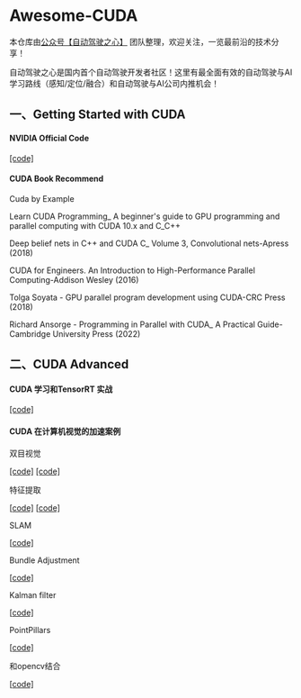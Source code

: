 # Awesome-CUDA

本仓库由[公众号【自动驾驶之心】](https://mp.weixin.qq.com/s?__biz=Mzg2NzUxNTU1OA==&mid=2247542481&idx=1&sn=c6d8609491a128233c3c3b91d68d22a6&chksm=ceb80b18f9cf820e789efd75947633aec9d2f1e8b58c29e5051c05a64b21ae63c244d54886a1&token=11182364&lang=zh_CN#rd) 团队整理，欢迎关注，一览最前沿的技术分享！

自动驾驶之心是国内首个自动驾驶开发者社区！这里有最全面有效的自动驾驶与AI学习路线（感知/定位/融合）和自动驾驶与AI公司内推机会！



## 一、Getting Started with CUDA

#### NVIDIA Official Code

[[code]](https://github.com/NVIDIA/cuda-samples)

####  CUDA Book Recommend

Cuda by Example

Learn CUDA Programming_ A beginner's guide to GPU programming and parallel computing with CUDA 10.x and C_C++

Deep belief nets in C++ and CUDA C_ Volume 3, Convolutional nets-Apress (2018)

CUDA for Engineers. An Introduction to High-Performance Parallel Computing-Addison Wesley (2016)

Tolga Soyata - GPU parallel program development using CUDA-CRC Press (2018)

Richard Ansorge - Programming in Parallel with CUDA_ A Practical Guide-Cambridge University Press (2022)

## 二、CUDA Advanced

#### CUDA 学习和TensorRT 实战

[[code]](https://github.com/shouxieai/learning-cuda-trt)

#### CUDA 在计算机视觉的加速案例

双目视觉

[[code]](https://github.com/fixstars/libSGM)    [[code]](https://github.com/ethan-li-coding/FasterStereoCuda-Library)

特征提取

[[code\]](https://github.com/alicevision/popsift)    [[code\]](https://github.com/Celebrandil/CudaSift)

SLAM

[[code\]](https://github.com/thien94/ORB_SLAM2_CUDA)

Bundle Adjustment

[[code\]](https://github.com/fixstars/cuda-bundle-adjustment)

Kalman filter

[[code\]](https://github.com/inganesa/CUDAkalmanFilter)

PointPillars

[[code\]](https://github.com/NVIDIA-AI-IOT/CUDA-PointPillars)

和opencv结合

[[code\]](https://github.com/PacktPublishing/Hands-On-GPU-Accelerated-Computer-Vision-with-OpenCV-and-CUDA)